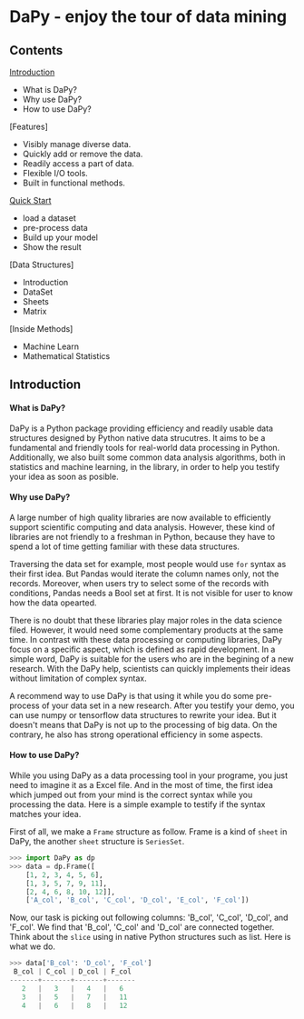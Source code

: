 # DaPy - enjoy the tour of data mining
## Contents  
[Introduction](https://github.com/JacksonWuxs/DaPy/blob/master/Guide%20Book/README.md#introduction)
  - What is DaPy?
  - Why use DaPy?
  - How to use DaPy?
  
[Features]
  - Visibly manage diverse data.
  - Quickly add or remove the data.
  - Readily access a part of data.
  - Flexible I/O tools.
  - Built in functional methods.
  
[Quick Start](https://github.com/JacksonWuxs/DaPy/blob/master/doc/GuideBook.md#quick-start)
  - load a dataset
  - pre-process data
  - Build up your model
  - Show the result  
  
[Data Structures]
  - Introduction
  - DataSet
  - Sheets
  - Matrix  
  
[Inside Methods]
  - Machine Learn
  - Mathematical Statistics
  
## Introduction
#### What is DaPy?
DaPy is a Python package providing efficiency and readily usable data structures designed by Python native data strucutres. 
It aims to be a fundamental and friendly tools for real-world data processing in Python. Additionally, we also built some common data analysis algorithms, both in statistics and machine learning, in the library, in order to help you testify your idea as soon as posible.  

#### Why use DaPy?  
A large number of high quality libraries are now available to efficiently support scientific computing and data analysis. However, these kind of libraries are not friendly to a freshman in Python, because they have to spend a lot of time getting familiar with these data structures. 

Traversing the data set for example, most people would use ``for`` syntax as their first idea. But Pandas would iterate the column names only, not the records. Moreover, when users try to select some of the records with conditions, Pandas needs a Bool set at first. It is not visible for user to know how the data opearted. 

There is no doubt that these libraries play major roles in the data science filed. However, it would need some complementary products at the same time. In contrast with these data processing or computing libraries, DaPy focus on a specific aspect, which is defined as rapid development. In a simple word, DaPy is suitable for the users who are in the begining of a new research. With the DaPy help, scientists can quickly implements their ideas without limitation of complex syntax.  

A recommend way to use DaPy is that using it while you do some pre-process of your data set in a new research. After you testify your demo, you can use numpy or tensorflow data structures to rewrite your idea. But it doesn't means that DaPy is not up to the processing of big data. On the contrary, he also has strong operational efficiency in some aspects.

#### How to use DaPy?
While you using DaPy as a data processing tool in your programe, you just need to imagine it as a Excel file. And in the most of time, the first idea which jumped out from your mind is the correct syntax while you processing the data. Here is a simple example to testify if the syntax matches your idea. 

First of all, we make a `Frame` structure as follow. Frame is a kind of `sheet` in DaPy, the another `sheet` structure is `SeriesSet`.
```Python
>>> import DaPy as dp
>>> data = dp.Frame([
	[1, 2, 3, 4, 5, 6],
	[1, 3, 5, 7, 9, 11],
	[2, 4, 6, 8, 10, 12]], 
   	['A_col', 'B_col', 'C_col', 'D_col', 'E_col', 'F_col'])
```
Now, our task is picking out following columns: 'B_col', 'C_col', 'D_col', and 'F_col'. We find that 'B_col', 'C_col' and 'D_col' are connected together. Think about the `slice` using in native Python structures such as list. Here is what we do.
```Python
>>> data['B_col': 'D_col', 'F_col']
 B_col | C_col | D_col | F_col
-------+-------+-------+-------
   2   |   3   |   4   |   6   
   3   |   5   |   7   |   11  
   4   |   6   |   8   |   12  
 ```




